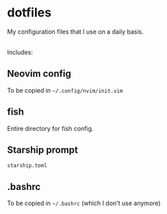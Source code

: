 # dotfiles

My configuration files that I use on a daily basis.
<br><br>

Includes:
## Neovim config
To be copied in `~/.config/nvim/init.vim`
<br>

## fish
Entire directory for fish config.

## Starship prompt
`starship.toml`

## .bashrc
To be copied in `~/.bashrc` 
(which I don't use anymore)


